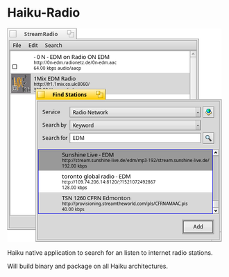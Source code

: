 # Haiku-Radio

![Screenshot](screenshot.png)

Haiku native application to search for an listen to internet radio stations.

Will build binary and package on all Haiku architectures.
